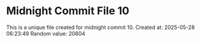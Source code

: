 # Midnight Commit File 10

This is a unique file created for midnight commit 10.
Created at: 2025-05-28 06:23:49
Random value: 20804
